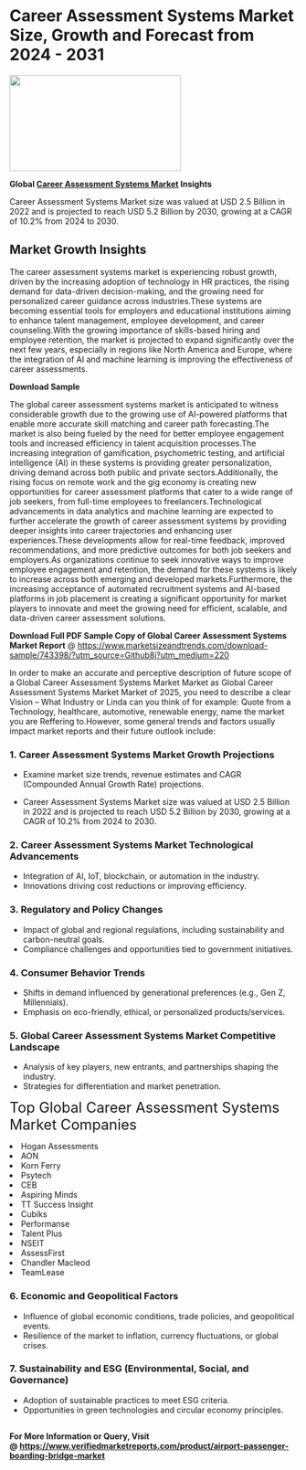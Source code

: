 <H1>Career Assessment Systems Market Size, Growth and Forecast from 2024 - 2031</H1><img class="aligncenter size-medium wp-image-584254" src="https://thirdeyenews.in/wp-content/uploads/2024/09/Global-Market-Research-300x168.jpeg" alt="" width="300" height="168" /><p><strong>Global&nbsp;<a href="https://www.marketsizeandtrends.com/download-sample/743398/?utm_source=Github8j?utm_medium=220">Career Assessment Systems Market</a> Insights</strong></p><p>Career Assessment Systems Market size was valued at USD 2.5 Billion in 2022 and is projected to reach USD 5.2 Billion by 2030, growing at a CAGR of 10.2% from 2024 to 2030.</p><p><h2>Market Growth Insights</h2> <p>The career assessment systems market is experiencing robust growth, driven by the increasing adoption of technology in HR practices, the rising demand for data-driven decision-making, and the growing need for personalized career guidance across industries.These systems are becoming essential tools for employers and educational institutions aiming to enhance talent management, employee development, and career counseling.With the growing importance of skills-based hiring and employee retention, the market is projected to expand significantly over the next few years, especially in regions like North America and Europe, where the integration of AI and machine learning is improving the effectiveness of career assessments.</p> <p><strong>Download Sample</strong></p> <p>The global career assessment systems market is anticipated to witness considerable growth due to the growing use of AI-powered platforms that enable more accurate skill matching and career path forecasting.The market is also being fueled by the need for better employee engagement tools and increased efficiency in talent acquisition processes.The increasing integration of gamification, psychometric testing, and artificial intelligence (AI) in these systems is providing greater personalization, driving demand across both public and private sectors.Additionally, the rising focus on remote work and the gig economy is creating new opportunities for career assessment platforms that cater to a wide range of job seekers, from full-time employees to freelancers.Technological advancements in data analytics and machine learning are expected to further accelerate the growth of career assessment systems by providing deeper insights into career trajectories and enhancing user experiences.These developments allow for real-time feedback, improved recommendations, and more predictive outcomes for both job seekers and employers.As organizations continue to seek innovative ways to improve employee engagement and retention, the demand for these systems is likely to increase across both emerging and developed markets.Furthermore, the increasing acceptance of automated recruitment systems and AI-based platforms in job placement is creating a significant opportunity for market players to innovate and meet the growing need for efficient, scalable, and data-driven career assessment solutions.</p> <p><span class=""><strong>Download Full PDF Sample Copy of Global Career Assessment Systems Market Report</strong> @ <a href="https://www.marketsizeandtrends.com/download-sample/743398/?utm_source=Github8j?utm_medium=220" target="_blank">https://www.marketsizeandtrends.com/download-sample/743398/?utm_source=Github8j?utm_medium=220</a></span></p><p>In order to make an accurate and perceptive description of future scope of a Global&nbsp;Career Assessment Systems Market Market as Global&nbsp;Career Assessment Systems Market Market of 2025, you need to describe a clear Vision &ndash; What Industry or Linda can you think of for example: Quote from a Technology, healthcare, automotive, renewable energy, name the market you are Reffering to.However, some general trends and factors usually impact market reports and their future outlook include:</p><h3>1.&nbsp;<strong>Career Assessment Systems Market Growth Projections</strong></h3><ul><li>Examine market size trends, revenue estimates and CAGR (Compounded Annual Growth Rate) projections.</li><li><p>Career Assessment Systems Market size was valued at USD 2.5 Billion in 2022 and is projected to reach USD 5.2 Billion by 2030, growing at a CAGR of 10.2% from 2024 to 2030.</p></li></ul><h3>2.&nbsp;<strong>Career Assessment Systems Market Technological Advancements</strong></h3><ul><li>Integration of AI, IoT, blockchain, or automation in the industry.</li><li>Innovations driving cost reductions or improving efficiency.</li></ul><h3>3.&nbsp;<strong>Regulatory and Policy Changes</strong></h3><ul><li>Impact of global and regional regulations, including sustainability and carbon-neutral goals.</li><li>Compliance challenges and opportunities tied to government initiatives.</li></ul><h3>4.&nbsp;<strong>Consumer Behavior Trends</strong></h3><ul><li>Shifts in demand influenced by generational preferences (e.g., Gen Z, Millennials).</li><li>Emphasis on eco-friendly, ethical, or personalized products/services.</li></ul><h3>5.&nbsp;<strong>Global Career Assessment Systems Market Competitive Landscape</strong></h3><ul><li>Analysis of key players, new entrants, and partnerships shaping the industry.</li><li>Strategies for differentiation and market penetration.</li></ul><p data-pm-slice="1 1 []"><span style="color: inherit; font-family: inherit; font-size: 25px;">Top Global Career Assessment Systems Market Companies</span></p><div class="" data-test-id=""><p><li>Hogan Assessments</li><li> AON</li><li> Korn Ferry</li><li> Psytech</li><li> CEB</li><li> Aspiring Minds</li><li> TT Success Insight</li><li> Cubiks</li><li> Performanse</li><li> Talent Plus</li><li> NSEIT</li><li> AssessFirst</li><li> Chandler Macleod</li><li> TeamLease</li></p></div><h3>6.&nbsp;<strong>Economic and Geopolitical Factors</strong></h3><ul><li>Influence of global economic conditions, trade policies, and geopolitical events.</li><li>Resilience of the market to inflation, currency fluctuations, or global crises.</li></ul><h3>7.&nbsp;<strong>Sustainability and ESG (Environmental, Social, and Governance)</strong></h3><ul><li>Adoption of sustainable practices to meet ESG criteria.</li><li>Opportunities in green technologies and circular economy principles.</li></ul><h2><strong style="font-size: 14px;">For More Information or Query, Visit @&nbsp;</strong><a style="background-color: #ffffff; font-size: 14px;" href="https://www.marketsizeandtrends.com/report/career-assessment-systems-market/" target="_blank">https://www.verifiedmarketreports.com/product/airport-passenger-boarding-bridge-market</a></h2>